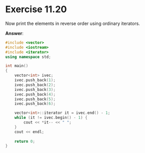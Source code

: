 # Exercise 11.20

Now print the elements in reverse order using ordinary iterators.

**Answer**:

```cpp
#include <vector>
#include <iostream>
#include <iterator>
using namespace std;

int main()
{
    vector<int> ivec;
    ivec.push_back(1);
    ivec.push_back(2);
    ivec.push_back(3);
    ivec.push_back(4);
    ivec.push_back(5);
    ivec.push_back(6);

    vector<int>::iterator it = ivec.end() - 1;
    while (it != ivec.begin() - 1) {
        cout << *it-- << " ";
    }
    cout << endl;
    
    return 0;
}
```